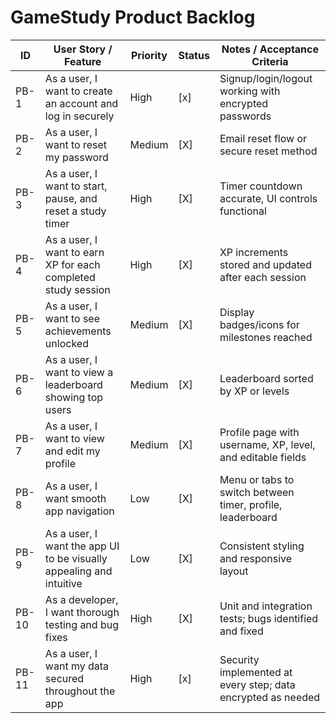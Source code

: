 # GameStudy Product Backlog

| ID    | User Story / Feature                                        | Priority | Status | Notes / Acceptance Criteria                                  |
|-------|------------------------------------------------------------|----------|--------|--------------------------------------------------------------|
| PB-1  | As a user, I want to create an account and log in securely | High     | [x]    | Signup/login/logout working with encrypted passwords         |
| PB-2  | As a user, I want to reset my password                      | Medium   | [X]    | Email reset flow or secure reset method                       |
| PB-3  | As a user, I want to start, pause, and reset a study timer | High     | [X]    | Timer countdown accurate, UI controls functional             |
| PB-4  | As a user, I want to earn XP for each completed study session | High     | [X]    | XP increments stored and updated after each session          |
| PB-5  | As a user, I want to see achievements unlocked              | Medium   | [X]    | Display badges/icons for milestones reached                   |
| PB-6  | As a user, I want to view a leaderboard showing top users   | Medium   | [X]    | Leaderboard sorted by XP or levels                            |
| PB-7  | As a user, I want to view and edit my profile               | Medium   | [X]    | Profile page with username, XP, level, and editable fields   |
| PB-8  | As a user, I want smooth app navigation                     | Low      | [X]    | Menu or tabs to switch between timer, profile, leaderboard   |
| PB-9  | As a user, I want the app UI to be visually appealing and intuitive | Low      | [X]    | Consistent styling and responsive layout                      |                                  |
| PB-10 | As a developer, I want thorough testing and bug fixes       | High     | [X]    | Unit and integration tests; bugs identified and fixed        |
| PB-11 | As a user, I want my data secured throughout the app        | High     | [x]    | Security implemented at every step; data encrypted as needed |